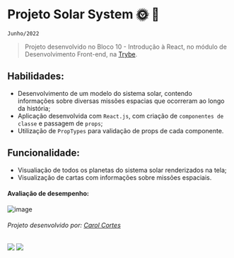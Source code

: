 # Projeto Solar System :sun_with_face: :rocket:
``Junho/2022``

> Projeto desenvolvido no Bloco 10 - Introdução à React, no módulo de Desenvolvimento Front-end, na [Trybe](https://www.betrybe.com/).

## Habilidades:
  - Desenvolvimento de um modelo do sistema solar, contendo informações sobre diversas missões espacias que ocorreram ao longo da história;
  - Aplicação desenvolvida com ``React.js``, com criação de ``componentes de classe`` e passagem de ``props``;
  - Utilização de ``PropTypes`` para validação de props de cada componente.
 
 ## Funcionalidade:
  - Visualiação de todos os planetas do sistema solar renderizados na tela;
  - Visualização de cartas com informações sobre missões espaciais.

 #### Avaliação de desempenho:

![image](https://user-images.githubusercontent.com/98475840/203197363-5a54e463-a775-4e8a-9254-3c223e24df46.png)

###### Projeto desenvolvido por: [Carol Cortes](https://github.com/carolcortes)

  <a href = "mailto:caroline.ocortes@gmail.com"><img src="https://img.shields.io/badge/-Gmail-%23333?style=for-the-badge&logo=gmail&logoColor=white" target="_blank"></a>
  <a href="https://www.linkedin.com/in/carolinecortess/" target="_blank"><img src="https://img.shields.io/badge/-LinkedIn-%230077B5?style=for-the-badge&logo=linkedin&logoColor=white"></a>
